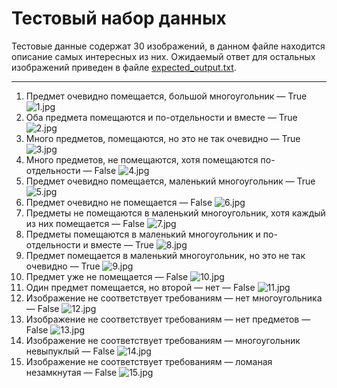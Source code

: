# Тестовый набор данных
Тестовые данные содержат 30 изображений, в данном файле находится описание самых интересных из них. 
Ожидаемый ответ для остальных изображений приведен в файле [expected_output.txt](expected_output.txt).
____
1. Предмет очевидно помещается, большой многоугольник — True
![1.jpg](1.jpg "1.jpg")
2. Оба предмета помещаются и по-отдельности и вместе — True
![2.jpg](2.jpg "2.jpg")
3. Много предметов, помещаются, но это не так очевидно — True
![3.jpg](3.jpg "3.jpg")
4. Много предметов, не помещаются, хотя помещаются по-отдельности — False
![4.jpg](4.jpg "4.jpg")
5. Предмет очевидно помещается, маленький многоугольник — True
![5.jpg](5.jpg "5.jpg")
6. Предмет очевидно не помещается — False
![6.jpg](6.jpg "6.jpg")
7. Предметы не помещаются в маленький многоугольник, хотя каждый из них помещается — False
![7.jpg](7.jpg "7.jpg")
8. Предметы помещаются в маленький многоугольник и по-отдельности и вместе — True
![8.jpg](8.jpg "8.jpg")
9. Предмет помещается в маленький многоугольник, но это не так очевидно — True
![9.jpg](9.jpg "9.jpg")
10. Предмет уже не помещается — False
![10.jpg](10.jpg "10.jpg")
11. Один предмет помещается, но второй — нет — False
![11.jpg](11.jpg "11.jpg")
12. Изображение не соответствует требованиям — нет многоугольника — False
![12.jpg](12.jpg "12.jpg")
13. Изображение не соответствует требованиям — нет предметов — False
![13.jpg](13.jpg "13.jpg")
14. Изображение не соответствует требованиям — многоугольник невыпуклый — False
![14.jpg](14.jpg "14.jpg")
15. Изображение не соответствует требованиям — ломаная незамкнутая — False
![15.jpg](15.jpg "15.jpg")

